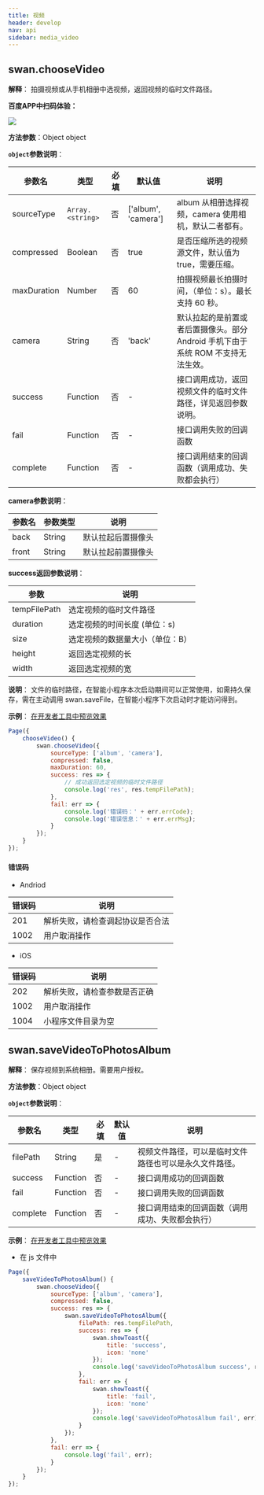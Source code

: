 ```yaml
---
title: 视频
header: develop
nav: api
sidebar: media_video
---
```


## swan.chooseVideo

**解释**： 拍摄视频或从手机相册中选视频，返回视频的临时文件路径。

**百度APP中扫码体验：**

<img src="https://b.bdstatic.com/miniapp/assets/images/doc_demo/chooseVideo.png"  class="demo-qrcode-image" />

**方法参数**：Object object

**`object`参数说明**：

|参数名 |类型  |必填 | 默认值 |说明|
|---- | ---- | ---- | ----|----|
|sourceType | `Array.<string>` |否 | ['album', 'camera']|  album 从相册选择视频，camera 使用相机，默认二者都有。|
|compressed  | Boolean | 否  | true| 是否压缩所选的视频源文件，默认值为true，需要压缩。|
|maxDuration  | Number | 否  | 60| 拍摄视频最长拍摄时间，（单位：s）。最长支持 60 秒。|
|camera  | String | 否  | 'back'| 默认拉起的是前置或者后置摄像头。部分 Android 手机下由于系统 ROM 不支持无法生效。|
|success |Function  |  否 | -| 接口调用成功，返回视频文件的临时文件路径，详见返回参数说明。|
|fail  |  Function |   否  |  -|接口调用失败的回调函数|
|complete   | Function  |  否 | -|  接口调用结束的回调函数（调用成功、失败都会执行）|

**camera参数说明**：

|参数名|参数类型|说明|
|---|---|---|
|back|String|默认拉起后置摄像头|
|front|String|默认拉起前置摄像头|

**success返回参数说明**：


|参数  |  说明 |
|---- | ---- |
|tempFilePath | 选定视频的临时文件路径 |
|duration | 选定视频的时间长度 (单位：s)|
|size | 选定视频的数据量大小（单位：B）|
|height | 返回选定视频的长 |
|width | 返回选定视频的宽 |

**说明**：
文件的临时路径，在智能小程序本次启动期间可以正常使用，如需持久保存，需在主动调用 swan.saveFile，在智能小程序下次启动时才能访问得到。

**示例**：
<a href="swanide://fragment/b86b8c8cd6f7ad38c0139a8dc9a8699c1569395309880" title="在开发者工具中预览效果" target="_self">在开发者工具中预览效果</a>

```javascript
Page({
    chooseVideo() {
        swan.chooseVideo({
            sourceType: ['album', 'camera'],
            compressed: false,
            maxDuration: 60,
            success: res => {
                // 成功返回选定视频的临时文件路径
                console.log('res', res.tempFilePath);
            },
            fail: err => {
                console.log('错误码：' + err.errCode);
                console.log('错误信息：' + err.errMsg);
            }
        });
    }
});
```


#### 错误码

* Andriod

|错误码|说明|
|--|--|
|201|解析失败，请检查调起协议是否合法|
|1002|用户取消操作|

* iOS

|错误码|说明|
|--|--|
|202|解析失败，请检查参数是否正确       |
|1002|用户取消操作|
|1004|小程序文件目录为空|

## swan.saveVideoToPhotosAlbum

**解释**： 保存视频到系统相册。需要用户授权。

**方法参数**：Object object

**`object`参数说明**：

|参数名 |类型  |必填 | 默认值 |说明|
|---- | ---- | ---- | ----|----|
|filePath  |  String  |是 | -|  视频文件路径，可以是临时文件路径也可以是永久文件路径。|
|success |Function |   否  | -| 接口调用成功的回调函数|
|fail  |  Function  |  否  |  -|接口调用失败的回调函数|
|complete |   Function |   否  | -| 接口调用结束的回调函数（调用成功、失败都会执行）|

<!-- **success返回参数说明**：

|参数名| 类型|  说明|
|---- | ---- | ---- |
|filePath  |String | 调用结果,返回视频文件路径。| -->


**示例**：
<a href="swanide://fragment/078059df20a15ce21c906235c4a075771569395753746" title="在开发者工具中预览效果" target="_self">在开发者工具中预览效果</a>

* 在 js 文件中

```js
Page({
    saveVideoToPhotosAlbum() {
        swan.chooseVideo({
            sourceType: ['album', 'camera'],
            compressed: false,
            success: res => {
                swan.saveVideoToPhotosAlbum({
                    filePath: res.tempFilePath,
                    success: res => {
                        swan.showToast({
                            title: 'success',
                            icon: 'none'
                        });
                        console.log('saveVideoToPhotosAlbum success', res);
                    },
                    fail: err => {
                        swan.showToast({
                            title: 'fail',
                            icon: 'none'
                        });
                        console.log('saveVideoToPhotosAlbum fail', err);
                    }
                });
            },
            fail: err => {
                console.log('fail', err);
            }
        });
    }
});
```

<!-- #### 错误码

#### 错误码

* Andriod

|错误码|说明|
|--|--|
|202|解析失败，请检查参数是否正确       |
|1001|执行失败|
|200301|保存图片、视频到相册-用户拒绝|

* iOS

|错误码|说明|
|--|--|
|202|解析失败，请检查参数是否正确       |
|1003|用户没有授权百度使用相册|
|1005|没有读取任何视频数据|
|1006|保存出错|
|10002|网络请求失败|
|200301|保存图片、视频到相册-用户拒绝|
|200302|保存图片、视频到相册-系统拒绝|